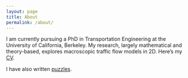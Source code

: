 ```yaml
---
layout: page
title: About
permalink: /about/
---
```

I am currently pursuing a PhD in Transportation Engineering at the University of California, Berkeley. My research, largely mathematical and theory-based, explores macroscopic traffic flow models in 2D. Here’s my <a href="/dawsonDo_CV_grad.pdf">CV</a>.

I have also written [puzzles](/puzzles/).
